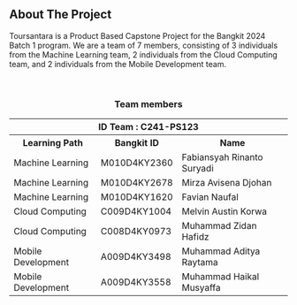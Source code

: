 <!-- ABOUT THE PROJECT -->
## About The Project

Toursantara is a Product Based Capstone Project for the Bangkit 2024 Batch 1 program. We are a team of 7 members, consisting of 3 individuals from the Machine Learning team, 2 individuals from the Cloud Computing team, and 2 individuals from the Mobile Development team.

<br>

<div align="center">
  <h3>Team members</h3>
  <table align="center">
    <tr>
      <th colspan="3">ID Team : C241-PS123</th>
    </tr>
    <tr>
      <th>Learning Path</th>
      <th>Bangkit ID</th>
      <th>Name</th>
    </tr>
    <tr>
      <td>Machine Learning</td>
      <td>M010D4KY2360</td>
      <td>Fabiansyah Rinanto Suryadi</td>
    </tr>
    <tr>
      <td>Machine Learning</td>
      <td>M010D4KY2678</td>
      <td>Mirza Avisena Djohan</td>
    </tr>
    <tr>
      <td>Machine Learning</td>
      <td>M010D4KY1620</td>
      <td>Favian Naufal</td>
    </tr>
    <tr>
      <td>Cloud Computing</td>
      <td>C009D4KY1004</td>
      <td>Melvin Austin Korwa</td>
    </tr>
    <tr>
      <td>Cloud Computing</td>
      <td>C008D4KY0973</td>
      <td>Muhammad Zidan Hafidz</td>
    </tr>
    <tr>
      <td>Mobile Development</td>
      <td>A009D4KY3498</td>
      <td>Muhammad Aditya Raytama</td>
    </tr>
    <tr>
      <td>Mobile Development</td>
      <td>A009D4KY3558</td>
      <td>Muhammad Haikal Musyaffa</td>
    </tr>
  </table>
</div>
